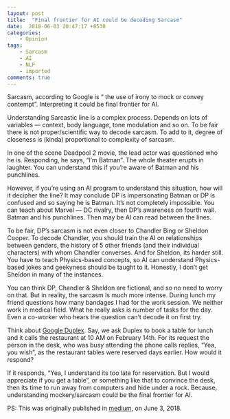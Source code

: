 ```yaml
---
layout: post
title:  "Final frontier for AI could be decoding Sarcasm"
date:  2018-06-03 20:47:17 +0530
categories:
    - Opinion
tags:
    - Sarcasm
    - AI
    - NLP
    - imported
comments: true
---
```



Sarcasm, according to Google is “ the use of irony to mock or convey contempt”. Interpreting it could be final frontier for AI.

Understanding Sarcastic line is a complex process. Depends on lots of variables — context, body language, tone modulation and so on. To be fair there is not proper/scientific way to decode sarcasm. To add to it, degree of closeness is (kinda) proportional to complexity of sarcasm.

In one of the scene Deadpool 2 movie, the lead actor was questioned who he is. Responding, he says, “I’m Batman”. The whole theater erupts in laughter. You can understand this if you’re aware of Batman and his punchlines.

However, if you’re using an AI program to understand this situation, how will it decipher the line? It may conclude DP is impersonating Batman or DP is confused and so saying he is Batman. It’s not completely impossible. You can teach about Marvel — DC rivalry, then DP’s awareness on fourth wall. Batman and his punchlines. Then may be AI can read between the lines.

To be fair, DP’s sarcasm is not even closer to Chandler Bing or Sheldon Cooper. To decode Chandler, you should train the AI on relationships between genders, the history of 5 other friends (and their individual characters) with whom Chandler converses. And for Sheldon, its harder still. You have to teach Physics-based concepts, so AI can understand Physics-based jokes and geekyness should be taught to it. Honestly, I don’t get Sheldon in many of the instances.

You can think DP, Chandler & Sheldon are fictional, and so no need to worry on that. But in reality, the sarcasm is much more intense. During lunch my friend questions how many bandages I had for the work session. We neither work in medical field. What he really asks is number of tasks for the day. Even a co-worker who hears the question can’t decode it on first try.

Think about [Google Duplex](https://www.youtube.com/watch?v=bd1mEm2Fy08). Say, we ask Duplex to book a table for lunch and it calls the restaurant at 10 AM on February 14th. For its request the person in the desk, who was busy attending the phone calls replies, “Yea, you wish”, as the restaurant tables were reserved days earlier. How would it respond?

If it responds, “Yea, I understand its too late for reservation. But I would appreciate if you get a table”, or something like that to convince the desk, then its time to run away from computers and hide under a rock. Because, understanding mockery/sarcasm could be the final frontier for AI.

PS: This was originally published in [medium](https://medium.com/@dheepakg/final-frontier-for-ai-could-be-decoding-sarcasm-4e87994ab9c0), on June 3, 2018.
